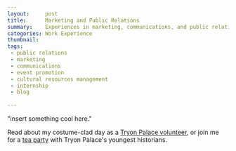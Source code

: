 ```yaml
---
layout:     post
title:      Marketing and Public Relations 
summary:    Experiences in marketing, communications, and public relations work.
categories: Work Experience
thumbnail: 
tags:
 - public relations
 - marketing
 - communications
 - event promotion
 - cultural resources management
 - internship
 - blog
 
---
```


"insert something cool here."

Read about my costume-clad day as a [Tryon Palace volunteer](http://tryonpalace.org/blog/day-life-tryon-palace-volunteer "blog"), or join me for a [tea party](http://tryonpalace.org/blog/behind-scenes-summer-day-camps-tryon-palace) with Tryon Palace's youngest historians.





